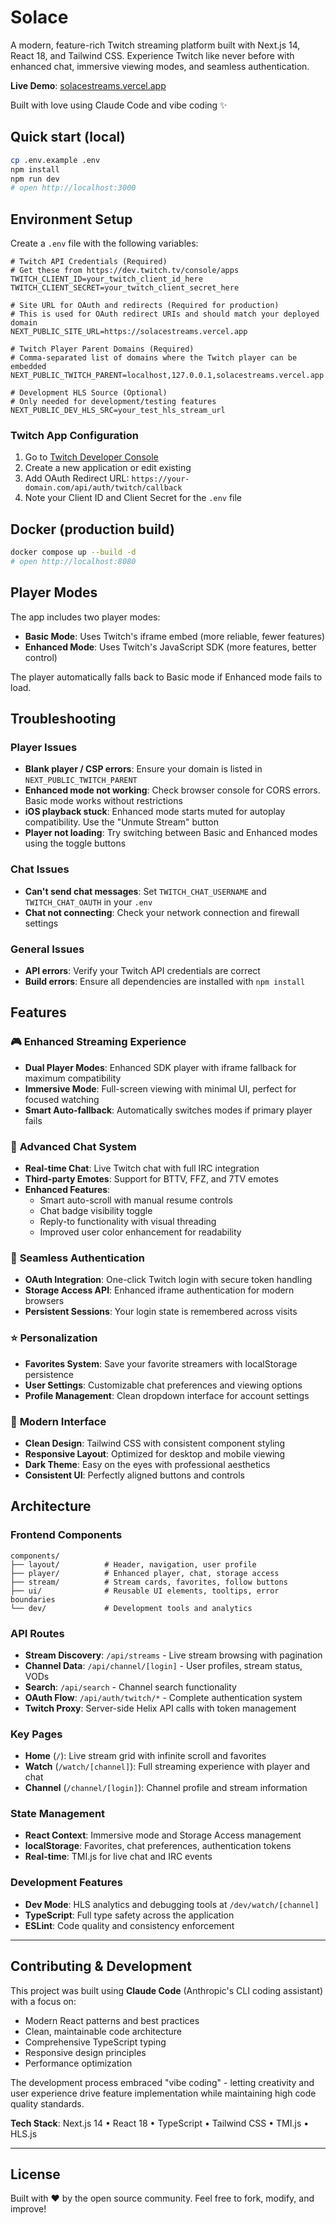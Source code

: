 # Solace

A modern, feature-rich Twitch streaming platform built with Next.js 14, React 18, and Tailwind CSS. Experience Twitch like never before with enhanced chat, immersive viewing modes, and seamless authentication.

**Live Demo**: [solacestreams.vercel.app](https://solacestreams.vercel.app)

Built with love using Claude Code and vibe coding ✨

## Quick start (local)
```bash
cp .env.example .env
npm install
npm run dev
# open http://localhost:3000
```

## Environment Setup

Create a `.env` file with the following variables:

```env
# Twitch API Credentials (Required)
# Get these from https://dev.twitch.tv/console/apps
TWITCH_CLIENT_ID=your_twitch_client_id_here
TWITCH_CLIENT_SECRET=your_twitch_client_secret_here

# Site URL for OAuth and redirects (Required for production)
# This is used for OAuth redirect URIs and should match your deployed domain
NEXT_PUBLIC_SITE_URL=https://solacestreams.vercel.app

# Twitch Player Parent Domains (Required)
# Comma-separated list of domains where the Twitch player can be embedded
NEXT_PUBLIC_TWITCH_PARENT=localhost,127.0.0.1,solacestreams.vercel.app

# Development HLS Source (Optional)
# Only needed for development/testing features
NEXT_PUBLIC_DEV_HLS_SRC=your_test_hls_stream_url
```

### Twitch App Configuration

1. Go to [Twitch Developer Console](https://dev.twitch.tv/console/apps)
2. Create a new application or edit existing
3. Add OAuth Redirect URL: `https://your-domain.com/api/auth/twitch/callback`
4. Note your Client ID and Client Secret for the `.env` file

## Docker (production build)
```bash
docker compose up --build -d
# open http://localhost:8080
```

## Player Modes

The app includes two player modes:

- **Basic Mode**: Uses Twitch's iframe embed (more reliable, fewer features)
- **Enhanced Mode**: Uses Twitch's JavaScript SDK (more features, better control)

The player automatically falls back to Basic mode if Enhanced mode fails to load.

## Troubleshooting

### Player Issues
- **Blank player / CSP errors**: Ensure your domain is listed in `NEXT_PUBLIC_TWITCH_PARENT`
- **Enhanced mode not working**: Check browser console for CORS errors. Basic mode works without restrictions
- **iOS playback stuck**: Enhanced mode starts muted for autoplay compatibility. Use the "Unmute Stream" button
- **Player not loading**: Try switching between Basic and Enhanced modes using the toggle buttons

### Chat Issues
- **Can't send chat messages**: Set `TWITCH_CHAT_USERNAME` and `TWITCH_CHAT_OAUTH` in your `.env`
- **Chat not connecting**: Check your network connection and firewall settings

### General Issues
- **API errors**: Verify your Twitch API credentials are correct
- **Build errors**: Ensure all dependencies are installed with `npm install`

## Features

### 🎮 **Enhanced Streaming Experience**
- **Dual Player Modes**: Enhanced SDK player with iframe fallback for maximum compatibility
- **Immersive Mode**: Full-screen viewing with minimal UI, perfect for focused watching
- **Smart Auto-fallback**: Automatically switches modes if primary player fails

### 💬 **Advanced Chat System**
- **Real-time Chat**: Live Twitch chat with full IRC integration
- **Third-party Emotes**: Support for BTTV, FFZ, and 7TV emotes
- **Enhanced Features**: 
  - Smart auto-scroll with manual resume controls
  - Chat badge visibility toggle
  - Reply-to functionality with visual threading
  - Improved user color enhancement for readability

### 🔐 **Seamless Authentication**
- **OAuth Integration**: One-click Twitch login with secure token handling
- **Storage Access API**: Enhanced iframe authentication for modern browsers
- **Persistent Sessions**: Your login state is remembered across visits

### ⭐ **Personalization**
- **Favorites System**: Save your favorite streamers with localStorage persistence
- **User Settings**: Customizable chat preferences and viewing options
- **Profile Management**: Clean dropdown interface for account settings

### 🎨 **Modern Interface**
- **Clean Design**: Tailwind CSS with consistent component styling
- **Responsive Layout**: Optimized for desktop and mobile viewing
- **Dark Theme**: Easy on the eyes with professional aesthetics
- **Consistent UI**: Perfectly aligned buttons and controls

## Architecture

### **Frontend Components**
```
components/
├── layout/          # Header, navigation, user profile
├── player/          # Enhanced player, chat, storage access
├── stream/          # Stream cards, favorites, follow buttons  
├── ui/              # Reusable UI elements, tooltips, error boundaries
└── dev/             # Development tools and analytics
```

### **API Routes**
- **Stream Discovery**: `/api/streams` - Live stream browsing with pagination
- **Channel Data**: `/api/channel/[login]` - User profiles, stream status, VODs
- **Search**: `/api/search` - Channel search functionality  
- **OAuth Flow**: `/api/auth/twitch/*` - Complete authentication system
- **Twitch Proxy**: Server-side Helix API calls with token management

### **Key Pages**
- **Home** (`/`): Live stream grid with infinite scroll and favorites
- **Watch** (`/watch/[channel]`): Full streaming experience with player and chat
- **Channel** (`/channel/[login]`): Channel profile and stream information

### **State Management**
- **React Context**: Immersive mode and Storage Access management
- **localStorage**: Favorites, chat preferences, authentication tokens
- **Real-time**: TMI.js for live chat and IRC events

### **Development Features**
- **Dev Mode**: HLS analytics and debugging tools at `/dev/watch/[channel]`
- **TypeScript**: Full type safety across the application
- **ESLint**: Code quality and consistency enforcement

---

## Contributing & Development

This project was built using **Claude Code** (Anthropic's CLI coding assistant) with a focus on:
- Modern React patterns and best practices
- Clean, maintainable code architecture  
- Comprehensive TypeScript typing
- Responsive design principles
- Performance optimization

The development process embraced "vibe coding" - letting creativity and user experience drive feature implementation while maintaining high code quality standards.

**Tech Stack**: Next.js 14 • React 18 • TypeScript • Tailwind CSS • TMI.js • HLS.js

---

## License

Built with ❤️ by the open source community. Feel free to fork, modify, and improve!

